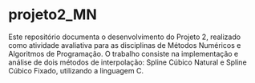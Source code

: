 # projeto2_MN
Este repositório documenta o desenvolvimento do Projeto 2, realizado como atividade avaliativa para as disciplinas de Métodos Numéricos e Algoritmos de Programação. O trabalho consiste na implementação e análise de dois métodos de interpolação: Spline Cúbico Natural e Spline Cúbico Fixado, utilizando a linguagem C.
